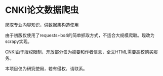 # CNKI论文数据爬虫
爬取专业内容知识，供数据集构造使用

由于初版仅使用了requests+bs4的简单抓取方式，不适合大规模爬取。现改为scrapy实现。

CNKI由于版权限制，开放部分仅为摘要和作者信息，全文HTML需要高校购买服务。

本项目仅为研究使用，若有侵权，请联系。
